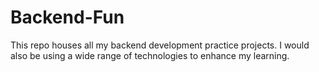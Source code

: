 # Backend-Fun
This repo houses all my backend development practice projects. I would also be using a wide range of technologies to enhance my learning.

